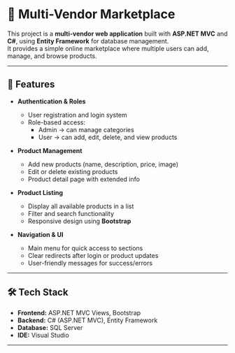 # 🛒 Multi-Vendor Marketplace

This project is a **multi-vendor web application** built with **ASP.NET MVC** and **C#**, using **Entity Framework** for database management.  
It provides a simple online marketplace where multiple users can add, manage, and browse products.

---

## 📌 Features

- **Authentication & Roles**
  - User registration and login system
  - Role-based access:
    - Admin → can manage categories
    - User → can add, edit, delete, and view products

- **Product Management**
  - Add new products (name, description, price, image)
  - Edit or delete existing products
  - Product detail page with extended info

- **Product Listing**
  - Display all available products in a list
  - Filter and search functionality
  - Responsive design using **Bootstrap**

- **Navigation & UI**
  - Main menu for quick access to sections
  - Clear redirects after login or product updates
  - User-friendly messages for success/errors

---

## 🛠️ Tech Stack

- **Frontend:** ASP.NET MVC Views, Bootstrap  
- **Backend:** C# (ASP.NET MVC), Entity Framework  
- **Database:** SQL Server  
- **IDE:** Visual Studio  

---

